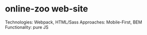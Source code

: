 # online-zoo web-site

Technologies: Webpack, HTML/Sass
Approaches: Mobile-First, BEM
Functionality: pure JS
